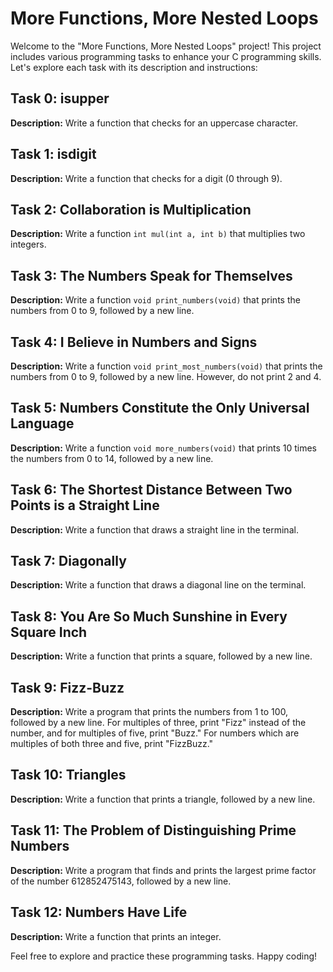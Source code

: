 # More Functions, More Nested Loops

Welcome to the "More Functions, More Nested Loops" project! This project includes various programming tasks to enhance your C programming skills. Let's explore each task with its description and instructions:

## Task 0: isupper

**Description:**
Write a function that checks for an uppercase character.

## Task 1: isdigit

**Description:**
Write a function that checks for a digit (0 through 9).

## Task 2: Collaboration is Multiplication

**Description:**
Write a function `int mul(int a, int b)` that multiplies two integers.

## Task 3: The Numbers Speak for Themselves

**Description:**
Write a function `void print_numbers(void)` that prints the numbers from 0 to 9, followed by a new line.

## Task 4: I Believe in Numbers and Signs

**Description:**
Write a function `void print_most_numbers(void)` that prints the numbers from 0 to 9, followed by a new line. However, do not print 2 and 4.

## Task 5: Numbers Constitute the Only Universal Language

**Description:**
Write a function `void more_numbers(void)` that prints 10 times the numbers from 0 to 14, followed by a new line.

## Task 6: The Shortest Distance Between Two Points is a Straight Line

**Description:**
Write a function that draws a straight line in the terminal.

## Task 7: Diagonally

**Description:**
Write a function that draws a diagonal line on the terminal.

## Task 8: You Are So Much Sunshine in Every Square Inch

**Description:**
Write a function that prints a square, followed by a new line.

## Task 9: Fizz-Buzz

**Description:**
Write a program that prints the numbers from 1 to 100, followed by a new line. For multiples of three, print "Fizz" instead of the number, and for multiples of five, print "Buzz." For numbers which are multiples of both three and five, print "FizzBuzz."

## Task 10: Triangles

**Description:**
Write a function that prints a triangle, followed by a new line.

## Task 11: The Problem of Distinguishing Prime Numbers

**Description:**
Write a program that finds and prints the largest prime factor of the number 612852475143, followed by a new line.

## Task 12: Numbers Have Life

**Description:**
Write a function that prints an integer.

Feel free to explore and practice these programming tasks. Happy coding!
